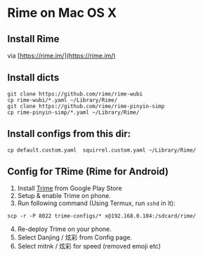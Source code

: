 # Rime on Mac OS X

## Install Rime

via [https://rime.im/](https://rime.im/)

## Install dicts

```
git clone https://github.com/rime/rime-wubi
cp rime-wubi/*.yaml ~/Library/Rime/
git clone https://github.com/rime/rime-pinyin-simp
cp rime-pinyin-simp/*.yaml ~/Library/Rime/
```

## Install configs from this dir:

```
cp default.custom.yaml  squirrel.custom.yaml ~/Library/Rime/
```

## Config for TRime (Rime for Android)

1. Install [Trime](https://play.google.com/store/apps/details?id=com.osfans.trime)
from Google Play Store
2. Setup & enable Trime on phone.
3. Run following command (Using Termux, run `sshd` in it):
```
scp -r -P 8022 trime-configs/* x@192.168.0.104:/sdcard/rime/
```
4. Re-deploy Trime on your phone.
5. Select Danjing / 炫彩 from Config page.
6. Select mitnk / 炫彩 for speed (removed emoji etc)
